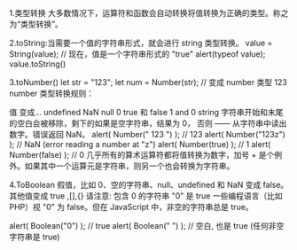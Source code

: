 1.类型转换
  大多数情况下，运算符和函数会自动转换将值转换为正确的类型。称之为“类型转换”。

2.toString:当需要一个值的字符串形式，就会进行 string 类型转换。
   value = String(value); // 现在，值是一个字符串形式的 "true"
   alert(typeof value);
   value.toString()

3.toNumber()
   let str = "123";
   let num = Number(str); // 变成 number 类型 123
   number 类型转换规则：

   值	             变成…
   undefined	     NaN
   null	             0
   true 和 false	1 and 0
   string	        字符串开始和末尾的空白会被移除，剩下的如果是空字符串，结果为 0，
                    否则 —— 从字符串中读出数字。错误返回 NaN。
   alert( Number("   123   ") ); // 123
   alert( Number("123z") );      // NaN (error reading a number at "z")
   alert( Number(true) );        // 1
   alert( Number(false) );       // 0
   几乎所有的算术运算符都将值转换为数字，加号 + 是个例外。如果其中一个运算元是字符串，则另一个也会转换为字符串。

4.ToBoolean
  假值，比如 0、空的字符串、null、undefined 和 NaN 变成 false。
  其他值变成 true  ,[],{}
  请注意: 包含 0 的字符串 "0" 是 true
  一些编程语言（比如 PHP）视 "0" 为 false。但在 JavaScript 中，非空的字符串总是 true。

  alert( Boolean("0") ); // true
  alert( Boolean(" ") ); // 空白, 也是 true (任何非空字符串是 true)